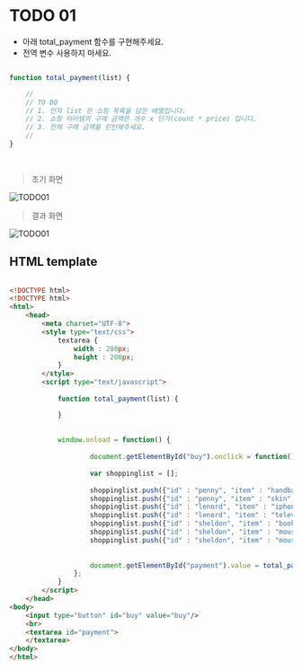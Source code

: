 ﻿TODO 01
========

* 아래 total_payment 함수를 구현해주세요.
* 전역 변수 사용하지 마세요.

```javascript

function total_payment(list) {

	//
	// TO DO 
	// 1. 인자 list 은 쇼핑 목록을 담은 배열입니다.
	// 2. 쇼핑 아이템의 구매 금액은 개수 x 단가(count * price) 입니다.
	// 3. 전체 구매 금액을 린턴해주세요.
	// 
}
		
		
```

> 초기 화면

![TODO01](https://github.com/ByungChangYoo/clipsoft/blob/master/javascript/10/todo/images/todo_01.png)


>  결과 화면

![TODO01](https://github.com/ByungChangYoo/clipsoft/blob/master/javascript/10/todo/images/todo_01_result.png)

## HTML template

```html

<!DOCTYPE html> 
<!DOCTYPE html> 
<html>
	<head>
		<meta charset="UTF-8">
		<style type="text/css">
			textarea {
				width : 200px;
				height : 200px;
			}
		</style>
		<script type="text/javascript">
		
			function total_payment(list) {

			}
		
			
			window.onload = function() {
			
					document.getElementById("buy").onclick = function() {
					
					var shoppinglist = [];
					
					shoppinglist.push({"id" : "penny", "item" : "handbag", "count" : 1, "price" : 1000});
					shoppinglist.push({"id" : "penny", "item" : "skin", "count" : 2, "price" : 300});
					shoppinglist.push({"id" : "lenord", "item" : "iphone", "count" : 1, "price" : 6000});
					shoppinglist.push({"id" : "lenord", "item" : "television", "count" : 1, "price" : 6000});
					shoppinglist.push({"id" : "sheldon", "item" : "book", "count" : 10, "price" : 100});
					shoppinglist.push({"id" : "sheldon", "item" : "mouse", "count" : 1, "price" : 5000});
					shoppinglist.push({"id" : "sheldon", "item" : "mouse", "count" : 1, "price" : 5000});
					
										
					document.getElementById("payment").value = total_payment(shoppinglist);
				};
			}			
		</script>
	</head>
<body>               
	<input type="button" id="buy" value="buy"/>
    <br>	
    <textarea id="payment">
	</textarea>
</body>
</html>

```
